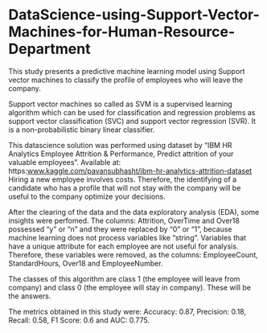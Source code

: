 # DataScience-using-Support-Vector-Machines-for-Human-Resource-Department
This study presents a predictive machine learning model using Support vector machines to classify the profile of employees who will leave the company.

Support vector machines so called as SVM is a supervised learning algorithm which can be used for classification and regression problems as support vector classification (SVC) and support vector regression (SVR). It is a non-probabilistic binary linear classifier.

This datascience solution was performed using dataset by “IBM HR Analytics Employee Attrition & Performance, Predict attrition of your valuable employees”. Available at: https:www.kaggle.com/pavansubhasht/ibm-hr-analytics-attrition-dataset
Hiring a new employee involves costs. Therefore, the identifying of a candidate who has a profile that will not stay with the company will be useful to the company optimize your decisions.

After the clearing of the data and the data exploratory analysis (EDA), some insights were perfomed.
The columns: Attrition, OverTime and Over18 possessed “y” or “n” and they were replaced by “0” or “1”, because machine learning does not process variables like “string”.
Variables that have a unique attribute for each employee are not useful for analysis. Therefore, these variables were removed, as the columns: EmployeeCount, StandardHours, Over18 and EmployeeNumber.

The classes of this algorithm are class 1 (the employee will leave from company) and class 0 (the employee will stay in company). These will be the answers.

The metrics obtained in this study were: Accuracy: 0.87, Precision: 0.18, Recall: 0.58, F1 Score: 0.6 and AUC: 0.775. 
